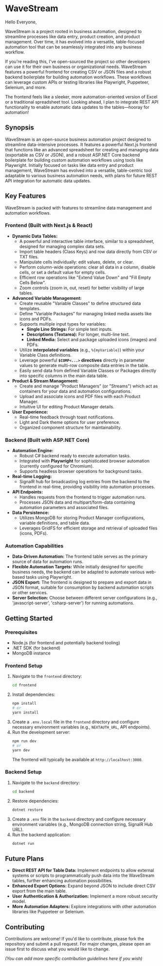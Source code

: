 # WaveStream

Hello Everyone,

WaveStream is a project rooted in business automation, designed to streamline processes like data entry, product creation, and product management. Over time, it has evolved into a versatile, table-focused automation tool that can be seamlessly integrated into any business workflow.

If you're reading this, I've open-sourced the project so other developers can use it for their own business or organizational needs. WaveStream features a powerful frontend for creating CSV or JSON files and a robust backend boilerplate for building automation workflows. These workflows can leverage custom APIs or testing libraries like Playwright, Puppeteer, Selenium, and more.

The frontend feels like a sleeker, more automation-oriented version of Excel or a traditional spreadsheet tool. Looking ahead, I plan to integrate REST API functionality to enable automatic data updates to the tables—hooray for automation!

## Synopsis

WaveStream is an open-source business automation project designed to streamline data-intensive processes. It features a powerful Next.js frontend that functions like an advanced spreadsheet for creating and managing data (exportable as CSV or JSON), and a robust ASP.NET Core backend boilerplate for building custom automation workflows using tools like Playwright. Initially focused on tasks like data entry and product management, WaveStream has evolved into a versatile, table-centric tool adaptable to various business automation needs, with plans for future REST API integration for automatic data updates.

## Key Features

WaveStream is packed with features to streamline data management and automation workflows.

### Frontend (Built with Next.js & React)

*   **Dynamic Data Tables:**
    *   A powerful and interactive table interface, similar to a spreadsheet, designed for managing complex data sets.
    *   Import table headers (Class Keys) and row data directly from CSV or TXT files.
    *   Manipulate cells individually: edit values, delete, or clear.
    *   Perform column-wide operations: clear all data in a column, disable cells, or set a default value for empty cells.
    *   Efficient row operations like "Extend Value Down" and "Fill Empty Cells Below".
    *   Zoom controls (zoom in, out, reset) for better visibility of large tables.
*   **Advanced Variable Management:**
    *   Create reusable "Variable Classes" to define structured data templates.
    *   Define "Variable Packages" for managing linked media assets like icons and PDFs.
    *   Supports multiple input types for variables:
        *   **Single Line Strings:** For simple text inputs.
        *   **Descriptions (Textarea):** For longer, multi-line text.
        *   **Linked Media:** Select and package uploaded icons (images) and PDFs.
    *   Utilize **interpolated variables** (e.g., `%{myVariable}`) within your Variable Class definitions.
    *   Leverage powerful **`$COMP<...>` directives** directly in parameter values to generate multi-row composite data entries in the table.
    *   Easily send data from defined Variable Classes or Packages directly into specific columns in the main data table.
*   **Product & Stream Management:**
    *   Create and manage "Product Managers" (or "Streams") which act as containers for your data and automation configurations.
    *   Upload and associate icons and PDF files with each Product Manager.
    *   Intuitive UI for editing Product Manager details.
*   **User Experience:**
    *   Real-time feedback through toast notifications.
    *   Light and Dark theme options for user preference.
    *   Organized component structure for maintainability.

### Backend (Built with ASP.NET Core)

*   **Automation Engine:**
    *   Robust C# backend ready to execute automation tasks.
    *   Integrated with **Playwright** for sophisticated browser automation (currently configured for Chromium).
    *   Supports headless browser operations for background tasks.
*   **Real-time Logging:**
    *   SignalR hub for broadcasting log entries from the backend to the frontend in real-time, providing visibility into automation processes.
*   **API Endpoints:**
    *   Handles requests from the frontend to trigger automation runs.
    *   Processes JSON data and multipart/form-data containing automation parameters and associated files.
*   **Data Persistence:**
    *   Utilizes MongoDB for storing Product Manager configurations, variable definitions, and table data.
    *   Leverages GridFS for efficient storage and retrieval of uploaded files (icons, PDFs).

### Automation Capabilities

*   **Data-Driven Automation:** The frontend table serves as the primary source of data for automation runs.
*   **Flexible Automation Targets:** While initially designed for specific business needs, the backend can be adapted to automate various web-based tasks using Playwright.
*   **JSON Export:** The frontend is designed to prepare and export data in JSON format, suitable for consumption by backend automation scripts or other services.
*   **Server Selection:** Choose between different server configurations (e.g., 'javascript-server', 'csharp-server') for running automations.

## Getting Started

### Prerequisites

*   Node.js (for frontend and potentially backend tooling)
*   .NET SDK (for backend)
*   MongoDB instance

### Frontend Setup

1.  Navigate to the `frontend` directory:
    ```bash
    cd frontend
    ```
2.  Install dependencies:
    ```bash
    npm install
    # or
    yarn install
    ```
3.  Create a `.env.local` file in the `frontend` directory and configure necessary environment variables (e.g., `NEXTAUTH_URL`, API endpoints).
4.  Run the development server:
    ```bash
    npm run dev
    # or
    yarn dev
    ```
    The frontend will typically be available at `http://localhost:3000`.

### Backend Setup

1.  Navigate to the `backend` directory:
    ```bash
    cd backend
    ```
2.  Restore dependencies:
    ```bash
    dotnet restore
    ```
3.  Create a `.env` file in the `backend` directory and configure necessary environment variables (e.g., MongoDB connection string, SignalR Hub URL).
4.  Run the backend application:
    ```bash
    dotnet run
    ```

## Future Plans

*   **Direct REST API for Table Data:** Implement endpoints to allow external systems or scripts to programmatically push data into the WaveStream tables, further enhancing automation possibilities.
*   **Enhanced Export Options:** Expand beyond JSON to include direct CSV export from the main table.
*   **User Authentication & Authorization:** Implement a more robust security model.
*   **More Automation Adapters:** Explore integrations with other automation libraries like Puppeteer or Selenium.

## Contributing

Contributions are welcome! If you'd like to contribute, please fork the repository and submit a pull request. For major changes, please open an issue first to discuss what you would like to change.

*(You can add more specific contribution guidelines here if you wish)*